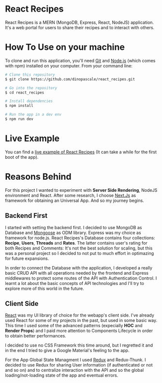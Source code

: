 # React Recipes

React Recipes is a MERN (MongoDB, Express, React, NodeJS) application. It's a web portal for users to share their recipes and to interact with others.

# How To Use on your machine

To clone and run this application, you'll need [Git](https://git-scm.com/) and [Node.js](https://nodejs.org/en/download/) (which comes with npm) installed on your computer. From your command line:

```sh
# Clone this repository
$ git clone https://github.com/dinopascale/react_recipes.git

# Go into the repository
$ cd react_recipes

# Install dependencies
$ npm install

# Run the app in a dev env
$ npm run dev
```

# Live Example

You can find a [live example of React Recipes](https://recipesreact-hgnhlnvqgz.now.sh/) (It can take a while for the first boot of the app).

# Reasons Behind

For this project I wanted to experiment with **Server Side Rendering**, NodeJS environment and React. After some research, I choose [Next.Js](https://nextjs.org/) as framework for obtaining an Universal App. And so my journey begins.

## Backend First

I started with setting the backend first. I decided to use MongoDB as Database and [Mongoose](https://mongoosejs.com/) as ODM library. Express was my choice as framework for node.js. React Recipes's Database contains four collections: **Recipe**, **Users**, **Threads** and **Rates**. The latter contains user's rating for both Recipes and Comments: It's not the best solution for scaling, but this was a personal project so I decided to not put to much effort in optimazing for future expansions.

In order to connect the Database with the application, I developed a really basic CRUD API with all operations needed by the frontend and Express middlewares to protect some routes of the API with Authentication Control. I learnt a lot about the basic concepts of API technologies and I'll try to explore more of this world in the future.

## Client Side

[React](https://reactjs.org/) was my UI library of choice for the webapp's client side. I've already used React for some of my projects in the past, but used in some basic way. This time I used some of the advanced patterns (expecially **HOC** and **Render Props**) and I paid more attention to Components Lifecycle in order to obtain better performances.

I decided to use no CSS Framework this time around, but I regretted it and in the end I tried to give a Google Material's feeling to the app.

For the App Global State Managment I used [Redux](https://redux.js.org/) and Redux-Thunk. I decided to use Redux for sharing User information (if authenticated or not and so on) and to centralize interaction with the API and so the global loading/not-loading state of the app and eventual errors.
